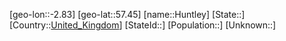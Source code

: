 ﻿---
location: [57.45,-2.83]
type: City
tags:
- geo/City


SpocWebEntityId: 31057
isDeleted: false
confidential: public

---
[geo-lon::-2.83]
[geo-lat::57.45]
[name::Huntley]
[State::]
[Country::[United_Kingdom](geo/Continent/Europe/United_Kingdom.md)]
[StateId::]
[Population::]
[Unknown::]

